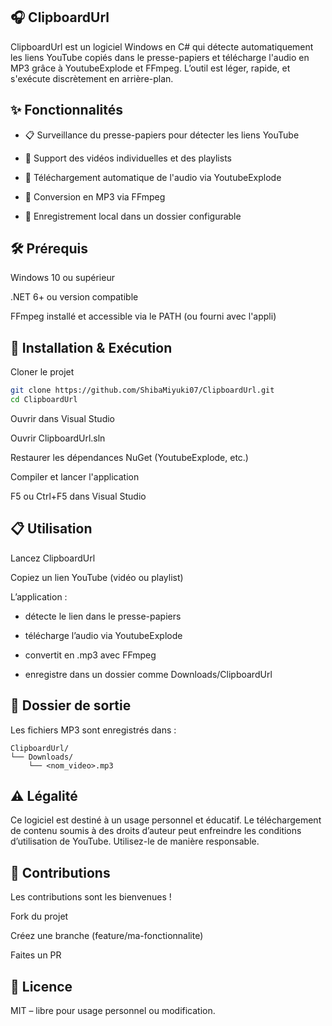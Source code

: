 🎧 ClipboardUrl
------------
ClipboardUrl est un logiciel Windows en C# qui détecte automatiquement les liens YouTube copiés dans le presse-papiers et télécharge l'audio en MP3 grâce à YoutubeExplode et FFmpeg. L’outil est léger, rapide, et s'exécute discrètement en arrière-plan.

✨ Fonctionnalités
------------
* 📋 Surveillance du presse-papiers pour détecter les liens YouTube

* 🎥 Support des vidéos individuelles et des playlists

* 🔄 Téléchargement automatique de l'audio via YoutubeExplode

* 🎵 Conversion en MP3 via FFmpeg

* 💾 Enregistrement local dans un dossier configurable

🛠️ Prérequis
------------
Windows 10 ou supérieur

.NET 6+ ou version compatible

FFmpeg installé et accessible via le PATH (ou fourni avec l'appli)

🚀 Installation & Exécution
------------
Cloner le projet
```sh
git clone https://github.com/ShibaMiyuki07/ClipboardUrl.git
cd ClipboardUrl
```
Ouvrir dans Visual Studio

Ouvrir ClipboardUrl.sln

Restaurer les dépendances NuGet (YoutubeExplode, etc.)

Compiler et lancer l'application

F5 ou Ctrl+F5 dans Visual Studio

📋 Utilisation
------------
Lancez ClipboardUrl

Copiez un lien YouTube (vidéo ou playlist)

L’application :

- détecte le lien dans le presse-papiers

- télécharge l’audio via YoutubeExplode

- convertit en .mp3 avec FFmpeg

- enregistre dans un dossier comme Downloads/ClipboardUrl

📂 Dossier de sortie
------------
Les fichiers MP3 sont enregistrés dans :

```
ClipboardUrl/
└── Downloads/
    └── <nom_video>.mp3
```

⚠️ Légalité
------------
Ce logiciel est destiné à un usage personnel et éducatif. Le téléchargement de contenu soumis à des droits d’auteur peut enfreindre les conditions d’utilisation de YouTube. Utilisez-le de manière responsable.

🤝 Contributions
------------
Les contributions sont les bienvenues !

Fork du projet

Créez une branche (feature/ma-fonctionnalite)

Faites un PR

📄 Licence
------------
MIT – libre pour usage personnel ou modification.

